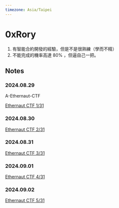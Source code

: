 ```yaml
---
timezone: Asia/Taipei
---
```



# 0xRory

1. 有智能合約開發的經驗，但是不是很熟練（學而不精）
2. 不能完成的機率高達 80% ，但逼自己一把。

## Notes

<!-- Content_START -->

### 2024.08.29

A-Ethernaut-CTF

[Ethernaut CTF 1/31 ](./Writeup/0xRory/A-Ethernaut-CTF/1.md)

### 2024.08.30

[Ethernaut CTF 2/31 ](./Writeup/0xRory/A-Ethernaut-CTF/2.md)

### 2024.08.31

[Ethernaut CTF 3/31 ](./Writeup/0xRory/A-Ethernaut-CTF/3.md)

### 2024.09.01

[Ethernaut CTF 4/31 ](./Writeup/0xRory/A-Ethernaut-CTF/4.md)

### 2024.09.02

[Ethernaut CTF 5/31 ](./Writeup/0xRory/A-Ethernaut-CTF/5.md)

<!-- Content_END -->
